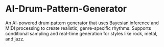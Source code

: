 # AI-Drum-Pattern-Generator
An AI-powered drum pattern generator that uses Bayesian inference and MIDI processing to create realistic, genre-specific rhythms. Supports conditional sampling and real-time generation for styles like rock, metal, and jazz.
